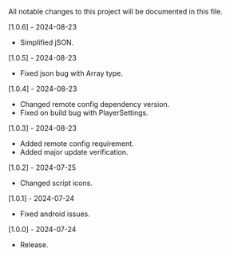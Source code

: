 All notable changes to this project will be documented in this file.

[1.0.6] - 2024-08-23
 - Simplified jSON.

[1.0.5] - 2024-08-23
 - Fixed json bug with Array type.

[1.0.4] - 2024-08-23
 - Changed remote config dependency version.
 - Fixed on build bug with PlayerSettings.

[1.0.3] - 2024-08-23
 - Added remote config requirement.
 - Added major update verification.

[1.0.2] - 2024-07-25
 - Changed script icons.

[1.0.1] - 2024-07-24
 - Fixed android issues.

[1.0.0] - 2024-07-24
 - Release.